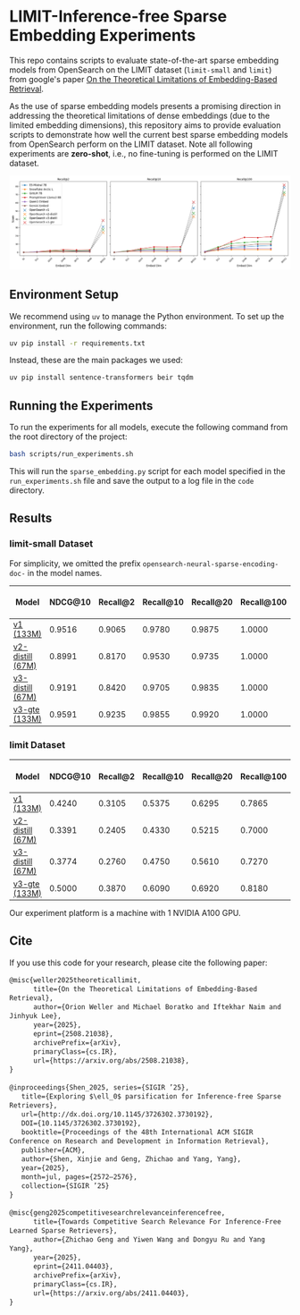 # LIMIT-Inference-free Sparse Embedding Experiments

This repo contains scripts to evaluate state-of-the-art sparse embedding models from OpenSearch on the LIMIT dataset (`limit-small` and `limit`) from google's paper [On the Theoretical Limitations of Embedding-Based Retrieval](https://arxiv.org/abs/2508.21038).

As the use of sparse embedding models presents a promising direction in addressing the theoretical limitations of dense embeddings (due to the limited embedding dimensions), this repository aims to provide evaluation scripts to demonstrate how well the current best sparse embedding models from OpenSearch perform on the LIMIT dataset. Note all following experiments are **zero-shot**, i.e., no fine-tuning is performed on the LIMIT dataset.

![](asset/embed_size_vs_recall.png)
<!-- ![](asset/beir_vs_limit.png) -->

## Environment Setup
We recommend using `uv` to manage the Python environment. To set up the environment, run the following commands:

```bash
uv pip install -r requirements.txt
```
Instead, these are the main packages we used:
```bash
uv pip install sentence-transformers beir tqdm
```

## Running the Experiments

To run the experiments for all models, execute the following command from the root directory of the project:

```bash
bash scripts/run_experiments.sh
```

This will run the `sparse_embedding.py` script for each model specified in the `run_experiments.sh` file and save the output to a log file in the `code` directory.

## Results

### limit-small Dataset
For simplicity, we omitted the prefix `opensearch-neural-sparse-encoding-doc-` in the model names.

| Model                                                             | NDCG@10 | Recall@2 | Recall@10 | Recall@20 | Recall@100 | Corpus Encoding Time (s) | Query Encoding Time (s) |
| ----------------------------------------------------------------- | ------- | -------- | --------- | --------- | ---------- | ------------------------ | ----------------------- |
| [v1 (133M)](https://huggingface.co/opensearch-project/opensearch-neural-sparse-encoding-doc-v1)                          | 0.9516  | 0.9065   | 0.9780    | 0.9875    | 1.0000     | 0.3279                   | 0.2182                  |
| [v2-distill (67M)](https://huggingface.co/opensearch-project/opensearch-neural-sparse-encoding-doc-v2-distill)                    | 0.8991  | 0.8170   | 0.9530    | 0.9735    | 1.0000     | 0.2858                   | 0.2223                  |
| [v3-distill (67M)](https://huggingface.co/opensearch-project/opensearch-neural-sparse-encoding-doc-v3-distill)                | 0.9191  | 0.8420   | 0.9705    | 0.9835    | 1.0000     | 0.2816                   | 0.2097                  |
| [v3-gte (133M)](https://huggingface.co/opensearch-project/opensearch-neural-sparse-encoding-doc-v3-gte)                        | 0.9591  | 0.9235   | 0.9855    | 0.9920    | 1.0000     | 0.3652                   | 0.2208                  |

### limit Dataset

| Model                                                             | NDCG@10 | Recall@2 | Recall@10 | Recall@20 | Recall@100 | Corpus Encoding Time (s) | Query Encoding Time (s) |
| ----------------------------------------------------------------- | ------- | -------- | --------- | --------- | ---------- | ------------------------ | ----------------------- |
| [v1 (133M)](https://huggingface.co/opensearch-project/opensearch-neural-sparse-encoding-doc-v1)                          | 0.4240  | 0.3105   | 0.5375    | 0.6295    | 0.7865     | 138.1581                 | 0.1946                  |
| [v2-distill (67M)](https://huggingface.co/opensearch-project/opensearch-neural-sparse-encoding-doc-v2-distill)                       | 0.3391  | 0.2405   | 0.4330    | 0.5215    | 0.7000     | 89.9987                  | 0.1937                  |
| [v3-distill (67M)](https://huggingface.co/opensearch-project/opensearch-neural-sparse-encoding-doc-v3-distill)                  | 0.3774  | 0.2760   | 0.4750    | 0.5610    | 0.7270     | 91.5061                  | 0.1912                  |
| [v3-gte (133M)](https://huggingface.co/opensearch-project/opensearch-neural-sparse-encoding-doc-v3-gte)                        | 0.5000  | 0.3870   | 0.6090    | 0.6920    | 0.8180     | 169.7157                 | 0.1943                  |

Our experiment platform is a machine with 1 NVIDIA A100 GPU.

## Cite
If you use this code for your research, please cite the following paper:

```
@misc{weller2025theoreticallimit,
      title={On the Theoretical Limitations of Embedding-Based Retrieval}, 
      author={Orion Weller and Michael Boratko and Iftekhar Naim and Jinhyuk Lee},
      year={2025},
      eprint={2508.21038},
      archivePrefix={arXiv},
      primaryClass={cs.IR},
      url={https://arxiv.org/abs/2508.21038}, 
}

@inproceedings{Shen_2025, series={SIGIR ’25},
   title={Exploring $\ell_0$ parsification for Inference-free Sparse Retrievers},
   url={http://dx.doi.org/10.1145/3726302.3730192},
   DOI={10.1145/3726302.3730192},
   booktitle={Proceedings of the 48th International ACM SIGIR Conference on Research and Development in Information Retrieval},
   publisher={ACM},
   author={Shen, Xinjie and Geng, Zhichao and Yang, Yang},
   year={2025},
   month=jul, pages={2572–2576},
   collection={SIGIR ’25} 
}

@misc{geng2025competitivesearchrelevanceinferencefree,
      title={Towards Competitive Search Relevance For Inference-Free Learned Sparse Retrievers}, 
      author={Zhichao Geng and Yiwen Wang and Dongyu Ru and Yang Yang},
      year={2025},
      eprint={2411.04403},
      archivePrefix={arXiv},
      primaryClass={cs.IR},
      url={https://arxiv.org/abs/2411.04403}, 
}
```